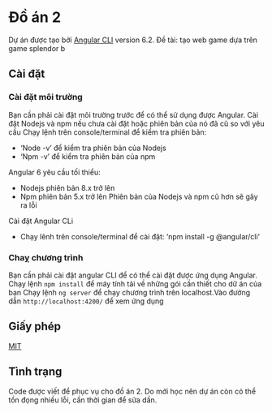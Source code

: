 # Đồ án 2

Dự án được tạo bởi [Angular CLI](https://github.com/angular/angular-cli) version 6.2.
Đề tài: tạo web game dựa trên game splendor b

## Cài đặt

### Cài đặt môi trường

Bạn cần phải cài đặt môi trường trước để có thể sử dụng được Angular.
Cài đặt Nodejs và npm nếu chưa cài đặt hoặc phiên bản của nó đã cũ so với yêu cầu
Chạy lệnh trên console/terminal để kiểm tra phiên bản:
- ‘Node -v’ để kiểm tra phiên bản của Nodejs
- ‘Npm -v’ để kiểm tra phiên bản của npm

Angular 6 yêu cầu tối thiểu:
- Nodejs phiên bản 8.x trở lên
- Npm phiên bản 5.x trở lên
Phiên bản của Nodejs và npm cũ hơn sẽ gây ra lỗi

Cài đặt Angular CLi
- Chạy lênh trên console/terminal để cài đặt: ‘npm install -g @angular/cli’

### Chaỵ chương trình

Bạn cần phải cài đặt angular CLI để có thể cài đặt được ứng dụng Angular.
Chạy lệnh `npm install` để máy tính tải về những gói cần thiết cho dữ án của bạn
Chạy lệnh `ng server` để chạy chương trình trên localhost.Vào đường dẫn `http://localhost:4200/` để xem ứng dụng

## Giấy phép

[MIT](https://choosealicense.com/licenses/mit/)

## Tình trạng

Code được viết để phục vụ cho đồ án 2. Do mới học nên dự án còn có thể tồn đọng nhiều lỗi, cần thời gian để sửa dần.
